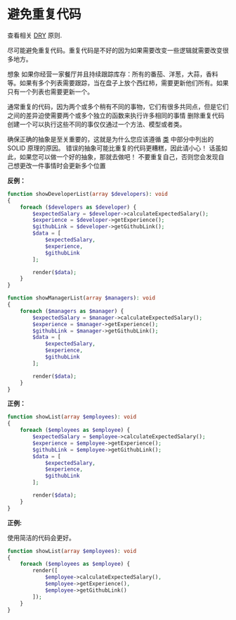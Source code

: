 
# 避免重复代码

查看相关 [DRY](https://verraes.net/2014/08/dry-is-about-knowledge/) 原则.

尽可能避免重复代码。重复代码是不好的因为如果需要改变一些逻辑就需要改变很多地方。

想象 如果你经营一家餐厅并且持续跟踪库存：所有的番茄、洋葱，大蒜，香料等。如果有多个列表需要跟踪，当在盘子上放个西红柿，需要更新他们所有。如果只有一个列表也需要更新一个。

通常重复的代码，因为两个或多个稍有不同的事物，它们有很多共同点，但是它们之间的差异迫使需要两个或多个独立的函数来执行许多相同的事情
删除重复代码 创建一个可以执行这些不同的事仅仅通过一个方法、模型或者类。

确保正确的抽象是至关重要的，这就是为什么您应该遵循 [类](＃类) 中部分中列出的 SOLID 原理的原因。
错误的抽象可能比重复的代码更糟糕，因此请小心！ 话虽如此，如果您可以做一个好的抽象，那就去做吧！
不要重复自己，否则您会发现自己想更改一件事情时会更新多个位置

**反例：**

```php
function showDeveloperList(array $developers): void
{
    foreach ($developers as $developer) {
        $expectedSalary = $developer->calculateExpectedSalary();
        $experience = $developer->getExperience();
        $githubLink = $developer->getGithubLink();
        $data = [
            $expectedSalary,
            $experience,
            $githubLink
        ];

        render($data);
    }
}

function showManagerList(array $managers): void
{
    foreach ($managers as $manager) {
        $expectedSalary = $manager->calculateExpectedSalary();
        $experience = $manager->getExperience();
        $githubLink = $manager->getGithubLink();
        $data = [
            $expectedSalary,
            $experience,
            $githubLink
        ];

        render($data);
    }
}
```

**正例：**

```php
function showList(array $employees): void
{
    foreach ($employees as $employee) {
        $expectedSalary = $employee->calculateExpectedSalary();
        $experience = $employee->getExperience();
        $githubLink = $employee->getGithubLink();
        $data = [
            $expectedSalary,
            $experience,
            $githubLink
        ];

        render($data);
    }
}
```

**正例:**

使用简洁的代码会更好。

```php
function showList(array $employees): void
{
    foreach ($employees as $employee) {
        render([
            $employee->calculateExpectedSalary(),
            $employee->getExperience(),
            $employee->getGithubLink()
        ]);
    }
}
```


